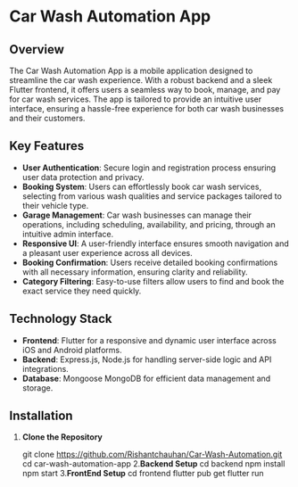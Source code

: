 # Car Wash Automation App

## Overview

The Car Wash Automation App is a mobile application designed to streamline the car wash experience. With a robust backend and a sleek Flutter frontend, it offers users a seamless way to book, manage, and pay for car wash services. The app is tailored to provide an intuitive user interface, ensuring a hassle-free experience for both car wash businesses and their customers.

## Key Features

- **User Authentication**: Secure login and registration process ensuring user data protection and privacy.
- **Booking System**: Users can effortlessly book car wash services, selecting from various wash qualities and service packages tailored to their vehicle type.
- **Garage Management**: Car wash businesses can manage their operations, including scheduling, availability, and pricing, through an intuitive admin interface.
- **Responsive UI**: A user-friendly interface ensures smooth navigation and a pleasant user experience across all devices.
- **Booking Confirmation**: Users receive detailed booking confirmations with all necessary information, ensuring clarity and reliability.
- **Category Filtering**: Easy-to-use filters allow users to find and book the exact service they need quickly.

## Technology Stack

- **Frontend**: Flutter for a responsive and dynamic user interface across iOS and Android platforms.
- **Backend**: Express.js, Node.js for handling server-side logic and API integrations.
- **Database**: Mongoose MongoDB for efficient data management and storage.

## Installation

1. **Clone the Repository**

   git clone https://github.com/Rishantchauhan/Car-Wash-Automation.git
   cd car-wash-automation-app
2.**Backend Setup**
   cd backend
   npm install
   npm start
3.**FrontEnd Setup**
   cd frontend
   flutter pub get
   flutter run   
